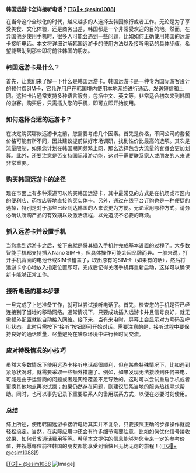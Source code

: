 **韩国远游卡怎样接听电话？[[TG💪+ @esim1088](https://t.me/s/esim1088)]**

在当今这个全球化的时代，越来越多的人选择去韩国旅行或者工作。无论是为了享受美食、文化体验，还是商务出差，韩国都是一个非常受欢迎的目的地。然而，在异国他乡使用手机时，很多人可能会遇到一些问题，比如如何正确使用韩国的远游卡接听电话。本文将详细讲解韩国远游卡的使用方法以及接听电话的具体步骤，希望能帮助到那些即将前往韩国的朋友。

### 韩国远游卡是什么？

首先，让我们来了解一下什么是韩国远游卡。韩国远游卡是一种专为国际游客设计的预付费SIM卡，它允许用户在韩国境内使用本地网络进行通话、发送短信和上网。这种卡片通常支持多种语言服务，包括中文、英文等，非常适合初次来到韩国的游客。购买后，只需插入您的手机，即可立即开始使用。

### 如何选择合适的远游卡？

在决定购买哪款远游卡之前，您需要考虑几个因素。首先是价格，不同公司的套餐价格可能有所不同，因此建议提前做好市场调研，找到性价比最高的选项。其次是流量限制，如果您计划在韩国期间频繁上网，那么选择包含大流量的套餐会更加划算。此外，还要注意是否支持国际漫游功能，这对于需要联系家人或朋友的人来说非常重要。

### 购买韩国远游卡的途径

现在市面上有多种渠道可以购买韩国远游卡，其中最常见的方式是在机场或市区内的便利店、药妆店等地直接购买实体卡。另外，通过在线平台订购也是一种便捷的选择，特别是对于那些已经到达韩国的人来说更为方便。无论采用哪种方式，请务必确认所购产品的有效期以及激活流程，以免造成不必要的麻烦。

### 插入远游卡并设置手机

当您拿到远游卡之后，接下来就是将其插入手机并完成基本设置的过程了。大多数智能手机都支持插入Nano SIM卡，但具体操作可能会因品牌而异。一般来说，打开手机背面的电池仓或SIM卡槽盖子，取出原有的SIM卡（如果有的话），然后将远游卡小心地放入指定位置即可。完成后记得关闭手机再重新启动，这样可以确保新卡能够正常工作。

### 接听电话的基本步骤

一旦完成了上述准备工作，就可以尝试接听电话了。首先，检查您的手机是否已经连接到了当地的移动网络。通常情况下，只要成功插入远游卡并且信号良好，就无需额外配置就能自动接入网络。接下来，当有来电时，屏幕上会显示对方号码及呼叫状态。此时只需按下“接听”按钮即可开始对话。需要注意的是，接听过程中要保持良好的通话质量，尽量避免在嘈杂环境中进行长时间交流。

### 应对特殊情况的小技巧

虽然大多数情况下使用远游卡接听电话都很顺利，但在某些特殊情况下，比如遇到紧急状况时，就需要采取一些额外措施了。例如，如果发现无法接收到任何来电，可能是由于运营商的问题或者是网络覆盖不足导致的。这时可以尝试重启手机或者更换其他地点再次试拨；如果仍然存在问题，则建议联系当地的服务热线寻求帮助。同时，也可以事先记录下重要联系人的备用联系方式，以便在必要时刻使用。

### 总结

综上所述，使用韩国远游卡接听电话其实并不复杂，只要按照正确的步骤操作就能轻松搞定。当然，在实际应用中还会有许多细节需要注意，比如如何优化信号接收效果、如何节省通话费用等等。希望本文提供的信息能够为您带来一定的参考价值，并祝愿每位前往韩国的朋友都能享受到愉快且无忧无虑的旅程！([[TG💪+ @esim1088](https://t.me/s/esim1088)]!)

[[TG💪+ @esim1088](https://t.me/s/esim1088) ![Image](https://i.postimg.cc/4NQfJmqS/Snipaste-2025-05-13-00-14-12.png)]
